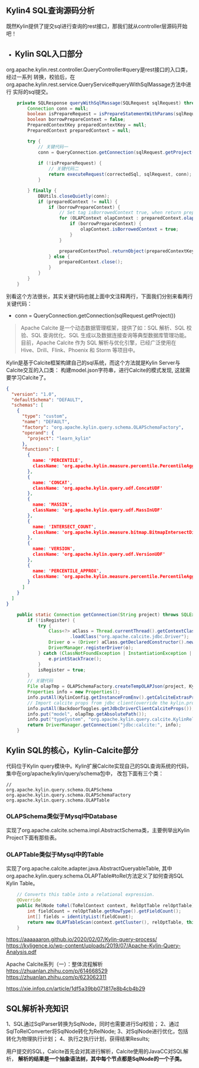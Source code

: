 ## Kylin4 SQL查询源码分析

既然Kylin提供了提交sql进行查询的rest接口，那我们就从controller层源码开始吧！

- ## Kylin SQL入口部分
org.apache.kylin.rest.controller.QueryController#query是rest接口的入口类，经过一系列
转换，校验后，在org.apache.kylin.rest.service.QueryService#queryWithSqlMassage方法中进行
实际的sql提交。
```java
    private SQLResponse queryWithSqlMassage(SQLRequest sqlRequest) throws Exception {
        Connection conn = null;
        boolean isPrepareRequest = isPrepareStatementWithParams(sqlRequest);
        boolean borrowPrepareContext = false;
        PreparedContextKey preparedContextKey = null;
        PreparedContext preparedContext = null;

        try {
            // 关键代码一
            conn = QueryConnection.getConnection(sqlRequest.getProject());
            
            if (!isPrepareRequest) {
                // 关键代码二
                return executeRequest(correctedSql, sqlRequest, conn);
            } 

        } finally {
            DBUtils.closeQuietly(conn);
            if (preparedContext != null) {
                if (borrowPrepareContext) {
                    // Set tag isBorrowedContext true, when return preparedContext back
                    for (OLAPContext olapContext : preparedContext.olapContexts) {
                        if (borrowPrepareContext) {
                            olapContext.isBorrowedContext = true;
                        }
                    }

                    preparedContextPool.returnObject(preparedContextKey, preparedContext);
                } else {
                    preparedContext.close();
                }
            }
        }
    }
```

别看这个方法很长，其实关键代码也就上面中文注释两行，下面我们分别来看两行关键代码：

- conn = QueryConnection.getConnection(sqlRequest.getProject())
> Apache Calcite 是一个动态数据管理框架，提供了如：SQL 解析、SQL 校验、SQL 查询优化、SQL 生成以及数据连接查询等典型数据库管理功能。目前，Apache Calcite 作为 SQL 解析与优化引擎，已经广泛使用在 Hive、Drill、Flink、Phoenix 和 Storm 等项目中。

Kylin是基于Calcite框架构建自己的sql系统，而这个方法就是Kylin Server与Calcite交互的入口类：
构建model.json字符串，进行Calcite的模式发现, 这就需要学习Calcite了。
```json
{
  "version": "1.0",
  "defaultSchema": "DEFAULT",
  "schemas": [
    {
      "type": "custom",
      "name": "DEFAULT",
      "factory": "org.apache.kylin.query.schema.OLAPSchemaFactory",
      "operand": {
        "project": "learn_kylin"
      },
      "functions": [
        {
          name: 'PERCENTILE',
          className: 'org.apache.kylin.measure.percentile.PercentileAggFunc'
        },
        {
          name: 'CONCAT',
          className: 'org.apache.kylin.query.udf.ConcatUDF'
        },
        {
          name: 'MASSIN',
          className: 'org.apache.kylin.query.udf.MassInUDF'
        },
        {
          name: 'INTERSECT_COUNT',
          className: 'org.apache.kylin.measure.bitmap.BitmapIntersectDistinctCountAggFunc'
        },
        {
          name: 'VERSION',
          className: 'org.apache.kylin.query.udf.VersionUDF'
        },
        {
          name: 'PERCENTILE_APPROX',
          className: 'org.apache.kylin.measure.percentile.PercentileAggFunc'
        }
      ]
    }
  ]
}
```
```java
    public static Connection getConnection(String project) throws SQLException {
        if (!isRegister) {
            try {
                Class<?> aClass = Thread.currentThread().getContextClassLoader()
                        .loadClass("org.apache.calcite.jdbc.Driver");
                Driver o = (Driver) aClass.getDeclaredConstructor().newInstance();
                DriverManager.registerDriver(o);
            } catch (ClassNotFoundException | InstantiationException | IllegalAccessException | NoSuchMethodException | InvocationTargetException e) {
                e.printStackTrace();
            }
            isRegister = true;
        }
        // 关键代码
        File olapTmp = OLAPSchemaFactory.createTempOLAPJson(project, KylinConfig.getInstanceFromEnv());
        Properties info = new Properties();
        info.putAll(KylinConfig.getInstanceFromEnv().getCalciteExtrasProperties());
        // Import calcite props from jdbc client(override the kylin.properties)
        info.putAll(BackdoorToggles.getJdbcDriverClientCalciteProps());
        info.put("model", olapTmp.getAbsolutePath());
        info.put("typeSystem", "org.apache.kylin.query.calcite.KylinRelDataTypeSystem");
        return DriverManager.getConnection("jdbc:calcite:", info);
    }
```

## Kylin SQL的核心，Kylin-Calcite部分
代码位于Kylin query模块中。Kylin扩展Calcite实现自己的SQL查询系统的代码，集中在org/apache/kylin/query/schema包中，
改包下面有三个类：
```TEXT
// 
org.apache.kylin.query.schema.OLAPSchema 
org.apache.kylin.query.schema.OLAPSchemaFactory
org.apache.kylin.query.schema.OLAPTable
```

### OLAPSchema类似于Mysql中Database
实现了org.apache.calcite.schema.impl.AbstractSchema类，主要例举出Kylin Project下面有那些表。

### OLAPTable类似于Mysql中的Table
实现了org.apache.calcite.adapter.java.AbstractQueryableTable,
其中org.apache.kylin.query.schema.OLAPTable#toRel方法定义了如何查询SQL Kylin Table。
```java
    // Converts this table into a relational expression.
    @Override
    public RelNode toRel(ToRelContext context, RelOptTable relOptTable) {
        int fieldCount = relOptTable.getRowType().getFieldCount();
        int[] fields = identityList(fieldCount);
        return new OLAPTableScan(context.getCluster(), relOptTable, this, fields);
    }
```

https://aaaaaaron.github.io/2020/02/07/Kylin-query-process/
https://kyligence.io/wp-content/uploads/2019/07/Apache-Kylin-Query-Analysis.pdf

Apache Calcite系列（一）：整体流程解析
https://zhuanlan.zhihu.com/p/614668529
https://zhuanlan.zhihu.com/p/623062311

https://xie.infoq.cn/article/1df5a39bb071817e8b4cb4b29

## SQL解析补充知识
1、SQL通过SqlParser转换为SqlNode，同时也需要进行Sql校验；
2、通过SqlToRelConverter将SqlNode转化为RelNode;
3、对SqlNode进行优化，包括转化为物理执行计划；
4、执行之执行计划，获得结果Results;

用户提交的SQL，Calcite首先会对其进行解析，Calcite使用的JavaCC对SQL解析，
**解析的结果是一个抽象语法树，其中每个节点都是SqlNode的一个子类。**